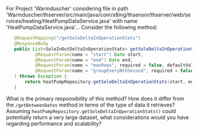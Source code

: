 For Project 'Warmduscher' considering file in path 'Warmduscher/thserver/src/main/java/com/x8ing/thsensor/thserver/web/services/heating/HeatPumpDataService.java' with name 'HeatPumpDataService.java'... 
Consider the following method:

```java
   @RequestMapping("/getSoleDeltaInOperationStats")
   @ResponseBody
   public List<SoleInOutDeltaInOperationStats> getSoleDeltaInOperationStats(
           @RequestParam(name = "start") Date start,
           @RequestParam(name = "end") Date end,
           @RequestParam(name = "maxRows", required = false, defaultValue = "-1") int maxRows,
           @RequestParam(name = "groupEveryNthSecond", required = false, defaultValue = "-1") int groupEveryNthSecond
   ) throws Exception {
       return heatPumpRepository.getSoleDeltaInOperationStats(start, end, maxRows, groupEveryNthSecond);
   }
```

What is the primary responsibility of this method? How does it differ from the `/getBetweenDates` method in terms of the type of data it retrieves? Assuming `heatPumpRepository.getSoleDeltaInOperationStats()` could potentially return a very large dataset, what considerations would you have regarding performance and scalability?